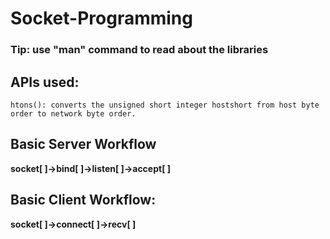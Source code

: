 # Socket-Programming
### Tip: use "man" command to read about the libraries
## APIs used:
```
htons(): converts the unsigned short integer hostshort from host byte order to network byte order. 
```

## Basic Server Workflow 
**socket[ ]->bind[ ]->listen[ ]->accept[ ]**

## Basic Client Workflow: 
**socket[ ]->connect[ ]->recv[ ]**


